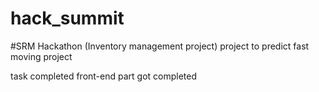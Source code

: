 # hack_summit
#SRM Hackathon (Inventory management project)
project to predict fast moving project

task completed 
front-end part got completed
